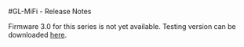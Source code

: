 #GL-MiFi - Release Notes



Firmware 3.0 for this series is not yet available. Testing version can be downloaded [here](http://download.gl-inet.com/firmware/mifi/testing/).
